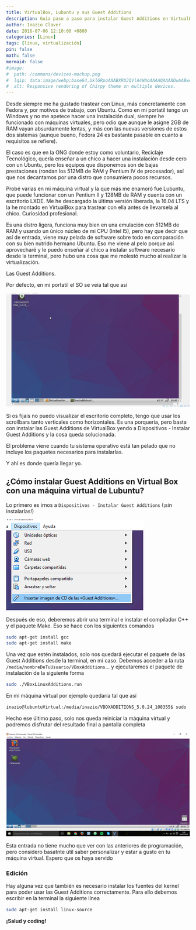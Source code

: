 ```yaml
---
title: VirtualBox, Lubuntu y sus Guest Additions
description: Guía paso a paso para instalar Guest Additions en VirtualBox con Lubuntu. Aprende a solucionar problemas de resolución, instalar gcc y make, y configurar máquinas virtuales Linux correctamente.
author: Inazio Claver
date: 2016-07-06 12:10:00 +0800
categories: [Linux]
tags: [linux, virtualización]
pin: false
math: false
mermaid: false
#image:
#  path: /commons/devices-mockup.png
#  lqip: data:image/webp;base64,UklGRpoAAABXRUJQVlA4WAoAAAAQAAAADwAABwAAQUxQSDIAAAARL0AmbZurmr57yyIiqE8oiG0bejIYEQTgqiDA9vqnsUSI6H+oAERp2HZ65qP/VIAWAFZQOCBCAAAA8AEAnQEqEAAIAAVAfCWkAALp8sF8rgRgAP7o9FDvMCkMde9PK7euH5M1m6VWoDXf2FkP3BqV0ZYbO6NA/VFIAAAA
#  alt: Responsive rendering of Chirpy theme on multiple devices.
---
```


Desde siempre me ha gustado trastear con Linux, más concretamente con Fedora y, por motivos de trabajo, con Ubuntu. Como en mi portatil tengo un Windows y no me apetece hacer una instalación dual, siempre he funcionado con máquinas virtuales, pero odio que aunque le asigne 2GB de RAM vayan absurdamente lentas, y más con las nuevas versiones de estos dos sistemas (aunque bueno, Fedora 24 es bastante pasable en cuanto a requisitos se refiere).

El caso es que en la ONG donde estoy como voluntario, Reciclaje Tecnológico, quería enseñar a un chico a hacer una instalación desde cero con un Ubuntu, pero los equipos que disponemos son de bajas prestaciones (rondan los 512MB de RAM y Pentium IV de procesador), así que nos decantamos por una distro que consumiera pocos recursos.

Probé varias en mi máquina virtual y la que más me enamoró fue Lubuntu, que puede funcionar con un Pentium II y 128MB de RAM y cuenta con un escritorio LXDE.
Me he descargado la última versión liberada, la 16.04 LTS y la he montado en VirtualBox para trastear con ella antes de llevarsela al chico. Curiosidad profesional.

Es una distro ligera, funciona muy bien en una emulación con 512MB de RAM y usando un único núcleo de mi CPU (Intel I5), pero hay que decir que así de entrada, viene muy pelada de software sobre todo en comparación con su bien nutrido hermano Ubuntu. Eso me viene al pelo porque así aprovecharé y le puedo enseñar al chico a instalar software necesario desde la terminal, pero hubo una cosa que me molestó mucho al realizar la virtualización.

Las Guest Additions.

Por defecto, en mi portatil el SO se veía tal que así

![Lubuntu VirtualBox 1](/img/posts/20160706_1.png)

Si os fijais no puedo visualizar el escritorio completo, tengo que usar los scrollbars tanto verticales como horizontales. Es una porquería, pero basta con instalar las Guest Additions de VirtualBox yendo a Dispositivos - Instalar Guest Additions y la cosa queda solucionada.

El problema viene cuando tu sistema operativo está tan pelado que no incluye los paquetes necesarios para instalarlas.

Y ahí es donde quería llegar yo.

## ¿Cómo instalar Guest Additions en Virtual Box con una máquina virtual de Lubuntu?

Lo primero es irnos a ```Dispositivos - Instalar Guest Additions``` (¡sin instalarlas!)

![Lubuntu VirtualBox 2](/img/posts/20160706_2.png)

Después de eso, deberemos abrir una terminal e instalar el compilador C++ y el paquete Make.
Eso se hace con los siguientes comandos

```bash
sudo apt-get install gcc
sudo apt-get install make
```

Una vez que estén instalados, solo nos quedará ejecutar el paquete de las Guest Additions desde la terminal, en mi caso. Debemos acceder a la ruta ```/media/nombreDeTuUsuario/VBoxAdditions```... 
y ejecutaremos el paquete de instalación de la siguiente forma

```bash
sudo ./VBoxLinuxAdditions.run
```

En mi máquina virtual por ejemplo quedaría tal que así

```bash
inazio@lubuntuVirtual:/media/inazio/VBOXADDITIONS_5.0.24_108355$ sudo ./VBoxLinuxAdditions.run
```

Hecho ese último paso, solo nos queda reiniciar la máquina virtual y podremos disfrutar del resultado final a pantalla completa

![Lubuntu VirtualBox 3](/img/posts/20160706_3.png)

Esta entrada no tiene mucho que ver con las anteriores de programación, pero considero basatnte útil saber personalizar y estar a gusto en tu máquina virtual. Espero que os haya servido

### Edición

Hay alguna vez que también es necesario instalar los fuentes del kernel para poder usar las Guest Additions correctamente.
Para ello debemos escribir en la terminal la siguiente línea

```bash
sudo apt-get install linux-source
```

**¡Salud y coding!**